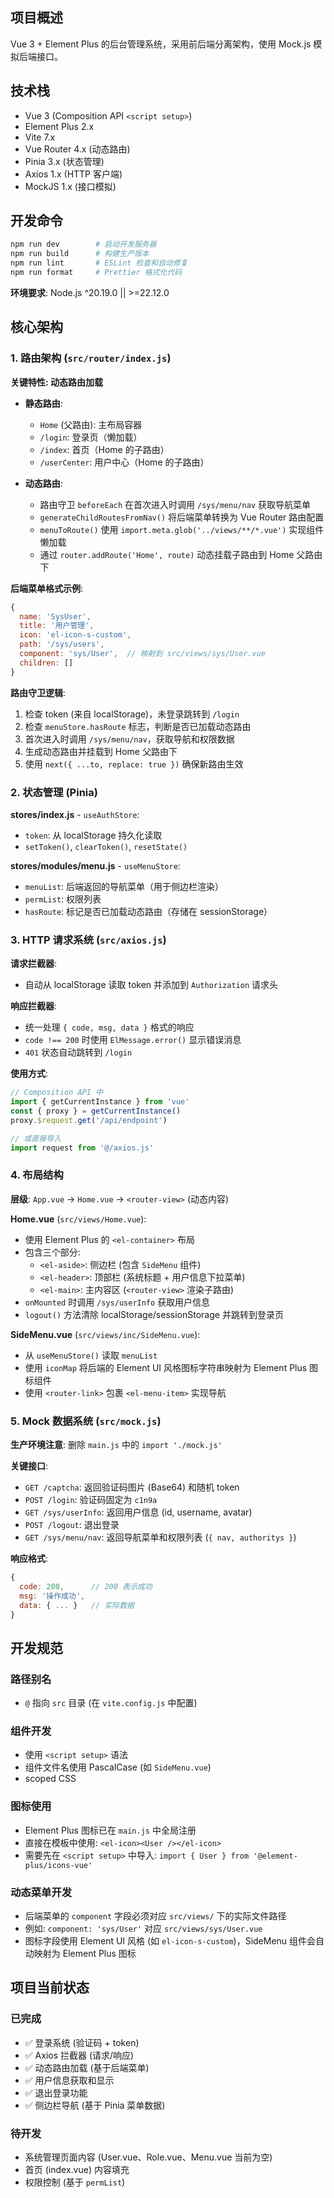 ## 项目概述

Vue 3 + Element Plus 的后台管理系统，采用前后端分离架构，使用 Mock.js 模拟后端接口。

## 技术栈

- Vue 3 (Composition API `<script setup>`)
- Element Plus 2.x
- Vite 7.x
- Vue Router 4.x (动态路由)
- Pinia 3.x (状态管理)
- Axios 1.x (HTTP 客户端)
- MockJS 1.x (接口模拟)

## 开发命令

```bash
npm run dev        # 启动开发服务器
npm run build      # 构建生产版本
npm run lint       # ESLint 检查和自动修复
npm run format     # Prettier 格式化代码
```

**环境要求**: Node.js ^20.19.0 || >=22.12.0

## 核心架构

### 1. 路由架构 (`src/router/index.js`)

**关键特性: 动态路由加载**

- **静态路由**:
  - `Home` (父路由): 主布局容器
  - `/login`: 登录页（懒加载）
  - `/index`: 首页（Home 的子路由）
  - `/userCenter`: 用户中心（Home 的子路由）

- **动态路由**:
  - 路由守卫 `beforeEach` 在首次进入时调用 `/sys/menu/nav` 获取导航菜单
  - `generateChildRoutesFromNav()` 将后端菜单转换为 Vue Router 路由配置
  - `menuToRoute()` 使用 `import.meta.glob('../views/**/*.vue')` 实现组件懒加载
  - 通过 `router.addRoute('Home', route)` 动态挂载子路由到 Home 父路由下

**后端菜单格式示例**:

```javascript
{
  name: 'SysUser',
  title: '用户管理',
  icon: 'el-icon-s-custom',
  path: '/sys/users',
  component: 'sys/User',  // 映射到 src/views/sys/User.vue
  children: []
}
```

**路由守卫逻辑**:

1. 检查 token (来自 localStorage)，未登录跳转到 `/login`
2. 检查 `menuStore.hasRoute` 标志，判断是否已加载动态路由
3. 首次进入时调用 `/sys/menu/nav`，获取导航和权限数据
4. 生成动态路由并挂载到 Home 父路由下
5. 使用 `next({ ...to, replace: true })` 确保新路由生效

### 2. 状态管理 (Pinia)

**stores/index.js** - `useAuthStore`:

- `token`: 从 localStorage 持久化读取
- `setToken()`, `clearToken()`, `resetState()`

**stores/modules/menu.js** - `useMenuStore`:

- `menuList`: 后端返回的导航菜单（用于侧边栏渲染）
- `permList`: 权限列表
- `hasRoute`: 标记是否已加载动态路由（存储在 sessionStorage）

### 3. HTTP 请求系统 (`src/axios.js`)

**请求拦截器**:

- 自动从 localStorage 读取 token 并添加到 `Authorization` 请求头

**响应拦截器**:

- 统一处理 `{ code, msg, data }` 格式的响应
- `code !== 200` 时使用 `ElMessage.error()` 显示错误消息
- `401` 状态自动跳转到 `/login`

**使用方式**:

```javascript
// Composition API 中
import { getCurrentInstance } from 'vue'
const { proxy } = getCurrentInstance()
proxy.$request.get('/api/endpoint')

// 或直接导入
import request from '@/axios.js'
```

### 4. 布局结构

**层级**: `App.vue` → `Home.vue` → `<router-view>` (动态内容)

**Home.vue** (`src/views/Home.vue`):

- 使用 Element Plus 的 `<el-container>` 布局
- 包含三个部分:
  - `<el-aside>`: 侧边栏 (包含 `SideMenu` 组件)
  - `<el-header>`: 顶部栏 (系统标题 + 用户信息下拉菜单)
  - `<el-main>`: 主内容区 (`<router-view>` 渲染子路由)
- `onMounted` 时调用 `/sys/userInfo` 获取用户信息
- `logout()` 方法清除 localStorage/sessionStorage 并跳转到登录页

**SideMenu.vue** (`src/views/inc/SideMenu.vue`):

- 从 `useMenuStore()` 读取 `menuList`
- 使用 `iconMap` 将后端的 Element UI 风格图标字符串映射为 Element Plus 图标组件
- 使用 `<router-link>` 包裹 `<el-menu-item>` 实现导航

### 5. Mock 数据系统 (`src/mock.js`)

**生产环境注意**: 删除 `main.js` 中的 `import './mock.js'`

**关键接口**:

- `GET /captcha`: 返回验证码图片 (Base64) 和随机 token
- `POST /login`: 验证码固定为 `c1n9a`
- `GET /sys/userInfo`: 返回用户信息 (id, username, avatar)
- `POST /logout`: 退出登录
- `GET /sys/menu/nav`: 返回导航菜单和权限列表 (`{ nav, authoritys }`)

**响应格式**:

```javascript
{
  code: 200,      // 200 表示成功
  msg: '操作成功',
  data: { ... }   // 实际数据
}
```

## 开发规范

### 路径别名

- `@` 指向 `src` 目录 (在 `vite.config.js` 中配置)

### 组件开发

- 使用 `<script setup>` 语法
- 组件文件名使用 PascalCase (如 `SideMenu.vue`)
- scoped CSS

### 图标使用

- Element Plus 图标已在 `main.js` 中全局注册
- 直接在模板中使用: `<el-icon><User /></el-icon>`
- 需要先在 `<script setup>` 中导入: `import { User } from '@element-plus/icons-vue'`

### 动态菜单开发

- 后端菜单的 `component` 字段必须对应 `src/views/` 下的实际文件路径
- 例如: `component: 'sys/User'` 对应 `src/views/sys/User.vue`
- 图标字段使用 Element UI 风格 (如 `el-icon-s-custom`)，SideMenu 组件会自动映射为 Element Plus 图标

## 项目当前状态

### 已完成

- ✅ 登录系统 (验证码 + token)
- ✅ Axios 拦截器 (请求/响应)
- ✅ 动态路由加载 (基于后端菜单)
- ✅ 用户信息获取和显示
- ✅ 退出登录功能
- ✅ 侧边栏导航 (基于 Pinia 菜单数据)

### 待开发

- 系统管理页面内容 (User.vue、Role.vue、Menu.vue 当前为空)
- 首页 (index.vue) 内容填充
- 权限控制 (基于 `permList`)
